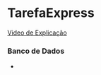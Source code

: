 # TarefaExpress

[Video de Explicação](https://www.youtube.com/watch?v=KgLNYpeX0JI)

### Banco de Dados
- 